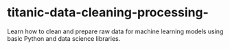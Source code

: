 # titanic-data-cleaning-processing-
Learn how to clean and prepare raw data for machine learning models using basic Python and data science libraries.
